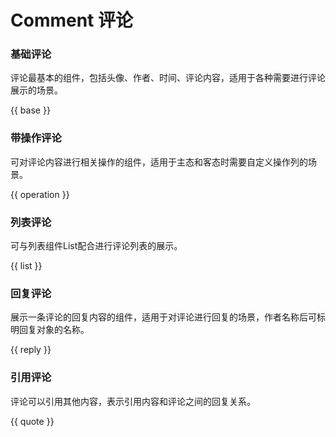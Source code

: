 # Comment 评论

### 基础评论
评论最基本的组件，包括头像、作者、时间、评论内容，适用于各种需要进行评论展示的场景。

{{ base }}

### 带操作评论
可对评论内容进行相关操作的组件，适用于主态和客态时需要自定义操作列的场景。

{{ operation }}

### 列表评论
可与列表组件List配合进行评论列表的展示。

{{ list }}

### 回复评论
展示一条评论的回复内容的组件，适用于对评论进行回复的场景，作者名称后可标明回复对象的名称。

{{ reply }}

### 引用评论
评论可以引用其他内容，表示引用内容和评论之间的回复关系。

{{ quote }}